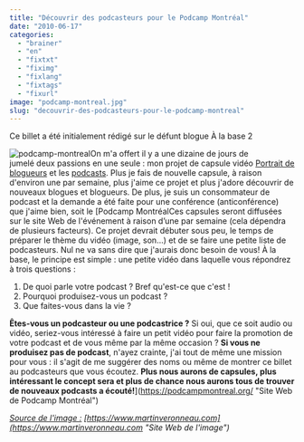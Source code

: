 ```yaml
---
title: "Découvrir des podcasteurs pour le Podcamp Montréal"
date: "2010-06-17"
categories: 
  - "brainer"
  - "en"
  - "fixtxt"
  - "fiximg"
  - "fixlang"
  - "fixtags"
  - "fixurl"
image: "podcamp-montreal.jpg"
slug: "decouvrir-des-podcasteurs-pour-le-podcamp-montreal"
---
```


Ce billet a été initialement rédigé sur le défunt blogue À la base 2

![](images/podcamp-montreal.jpg "podcamp-montreal")On m'a offert il y a une dizaine de jours de jumelé deux passions en une seule : mon projet de capsule vidéo [Portrait de blogueurs](https://www.youtube.com/playlist?list=PL1F7D712040EC8DEA "Site Web de Portrait de blogueurs") et les [podcasts](https://fr.wikipedia.org/wiki/Podcasting "Définition du podcasting sur Wikipedia"). Plus je fais de nouvelle capsule, à raison d'environ une par semaine, plus j'aime ce projet et plus j'adore découvrir de nouveaux blogues et blogueurs. De plus, je suis un consommateur de podcast et la demande a été faite pour une conférence (anticonférence) que j'aime bien, soit le [Podcamp MontréalCes capsules seront diffusées sur le site Web de l'événement à raison d’une par semaine (cela dépendra de plusieurs facteurs). Ce projet devrait débuter sous peu, le temps de préparer le thème du vidéo (image, son...) et de se faire une petite liste de podcasteurs. Nul ne va sans dire que j'aurais donc besoin de vous! À la base, le principe est simple : une petite vidéo dans laquelle vous répondrez à trois questions :

1. De quoi parle votre podcast ? Bref qu'est-ce que c'est !
2. Pourquoi produisez-vous un podcast ?
3. Que faites-vous dans la vie ?

**Êtes-vous un podcasteur ou une podcastrice ?** Si oui, que ce soit audio ou vidéo, seriez-vous intéressé à faire un petit vidéo pour faire la promotion de votre podcast et de vous même par la même occasion ? **Si vous ne produisez pas de podcast**, n'ayez crainte, j'ai tout de même une mission pour vous : il s'agit de me suggérer des noms ou même de montrer ce billet au podcasteurs que vous écoutez. **Plus nous aurons de capsules, plus intéressant le concept sera et plus de chance nous aurons tous de trouver de nouveaux podcasts a écouté!**](https://podcampmontreal.org/ "Site Web de Podcamp Montréal")

[_Source de l'image :_](https://podcampmontreal.org/ "Site Web de Podcamp Montréal") _[https://www.martinveronneau.com](https://www.martinveronneau.com "Site Web de l'image")_
